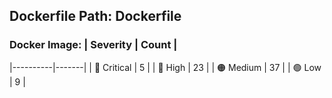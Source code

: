 ## Dockerfile Path: Dockerfile

### Docker Image: | Severity | Count |
|----------|-------|
| 🛑 Critical | 5 |
| 🔴 High | 23 |
| 🟠 Medium | 37 |
| 🟢 Low | 9 |